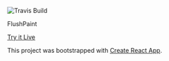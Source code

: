 ![Travis Build](https://travis-ci.org/SchwSimon/flushpaint.svg?branch=master)


FlushPaint

[Try it Live](https://flushmodules.com/flushpaint/index.html)

This project was bootstrapped with [Create React App](https://github.com/facebookincubator/create-react-app).

